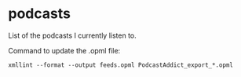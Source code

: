 podcasts
========

List of the podcasts I currently listen to.

Command to update the .opml file:

    xmllint --format --output feeds.opml PodcastAddict_export_*.opml
